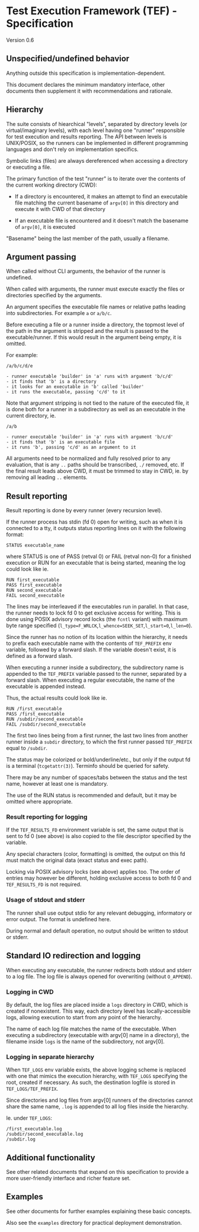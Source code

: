 # Test Execution Framework (TEF) - Specification

Version 0.6

## Unspecified/undefined behavior

Anything outside this specification is implementation-dependent.

This document declares the minimum mandatory interface, other documents then
supplement it with recommendations and rationale.

## Hierarchy

The suite consists of hiearchical "levels", separated by directory levels
(or virtual/imaginary levels), with each level having one "runner" responsible
for test execution and results reporting. The API between levels is UNIX/POSIX,
so the runners can be implemented in different programming languages and don't
rely on implementation specifics.

Symbolic links (files) are always dereferenced when accessing a directory or
executing a file.

The primary function of the test "runner" is to iterate over the contents of
the current working directory (CWD):

* If a directory is encountered, it makes an attempt to find an executable file
  matching the current basename of `argv[0]` in this directory and execute it
  with CWD of that directory

* If an executable file is encountered and it doesn't match the basename of
  `argv[0]`, it is executed

"Basename" being the last member of the path, usually a filename.

## Argument passing

When called without CLI arguments, the behavior of the runner is undefined.

When called with arguments, the runner must execute exactly the files or
directories specified by the arguments.

An argument specifies the executable file names or relative paths leading into
subdirectories. For example `a` or `a/b/c`.

Before executing a file or a runner inside a directory, the topmost level
of the path in the argument is stripped and the result is passed to the
executable/runner. If this would result in the argument being empty, it is
omitted.

For example:
```
/a/b/c/d/e

- runner executable 'builder' in 'a' runs with argument 'b/c/d'
- it finds that 'b' is a directory
- it looks for an executable in 'b' called 'builder'
- it runs the executable, passing 'c/d' to it
```

Note that argument stripping is not tied to the nature of the executed file,
it is done both for a runner in a subdirectory as well as an executable in the
current directory, ie.
```
/a/b

- runner executable 'builder' in 'a' runs with argument 'b/c/d'
- it finds that 'b' is an executable file
- it runs 'b', passing 'c/d' as an argument to it
```

All arguments need to be normalized and fully resolved prior to any evaluation,
that is any `..` paths should be transcribed, `./` removed, etc. If the final
result leads above CWD, it must be trimmed to stay in CWD, ie. by removing all
leading `..` elements.

## Result reporting

Result reporting is done by every runner (every recursion level).

If the runner process has stdin (fd 0) open for writing, such as when
it is connected to a tty, it outputs status reporting lines on it with
the following format:
```
STATUS executable_name
```
where STATUS is one of PASS (retval 0) or FAIL (retval non-0) for a finished
execution or RUN for an executable that is being started, meaning the log could
look like ie.
```
RUN first_executable
PASS first_executable
RUN second_executable
FAIL second_executable
```
The lines may be interleaved if the executables run in parallel. In that case,
the runner needs to lock fd 0 to get exclusive access for writing. This is done
using POSIX advisory record locks (the `fcntl` variant) with maximum byte range
specified (`l_type=F_WRLCK`,`l_whence=SEEK_SET`,`l_start=0`,`l_len=0`).

Since the runner has no notion of its location within the hierarchy, it needs
to prefix each executable name with the contents of `TEF_PREFIX` env variable,
followed by a forward slash. If the variable doesn't exist, it is defined as
a forward slash.

When executing a runner inside a subdirectory, the subdirectory name is appended
to the `TEF_PREFIX` variable passed to the runner, separated by a forward slash.
When executing a regular executable, the name of the executable is appended
instead.

Thus, the actual results could look like ie.
```
RUN /first_executable
PASS /first_executable
RUN /subdir/second_executable
FAIL /subdir/second_executable
```
The first two lines being from a first runner, the last two lines from another
runner inside a `subdir` directory, to which the first runner passed
`TEF_PREFIX` equal to `/subdir`.

The status may be colorized or bold/underline/etc., but only if the output fd is
a terminal (`tcgetattr(3)`). Terminfo should be queried for safety.

There may be any number of spaces/tabs between the status and the test name,
however at least one is mandatory.

The use of the RUN status is recommended and default, but it may be omitted
where appropriate.

### Result reporting for logging

If the `TEF_RESULTS_FD` environment variable is set, the same output that is
sent to fd 0 (see above) is also copied to the file descriptor specified by the
variable.

Any special characters (color, formatting) is omitted, the output on this fd
must match the original data (exact status and exec path).

Locking via POSIX advisory locks (see above) applies too. The order of entries
may however be different, holding exclusive access to both fd 0 and
`TEF_RESULTS_FD` is not required.

### Usage of stdout and stderr

The runner shall use output stdio for any relevant debugging, informatory or
error output. The format is undefined here.

During normal and default operation, no output should be written to stdout or
stderr.

## Standard IO redirection and logging

When executing any executable, the runner redirects both stdout and stderr
to a log file. The log file is always opened for overwriting (without
`O_APPEND`).

### Logging in CWD

By default, the log files are placed inside a `logs` directory in CWD, which
is created if nonexistent. This way, each directory level has locally-accessible
logs, allowing execution to start from any point of the hierarchy.

The name of each log file matches the name of the executable. When executing
a subdirectory (executable with argv[0] name in a directory), the filename
inside `logs` is the name of the subdirectory, not argv[0].

### Logging in separate hierarchy

When `TEF_LOGS` env variable exists, the above logging scheme is replaced with
one that mimics the execution hierarchy, with `TEF_LOGS` specifying the root,
created if necessary.
As such, the destination logfile is stored in `TEF_LOGS/TEF_PREFIX`.

Since directories and log files from argv[0] runners of the directories cannot
share the same name, `.log` is appended to all log files inside the hierarchy.

Ie. under `TEF_LOGS`:
```
/first_executable.log
/subdir/second_executable.log
/subdir.log
```

## Additional functionality

See other related documents that expand on this specification to provide
a more user-friendly interface and richer feature set.

## Examples

See other documents for further examples explaining these basic concepts.

Also see the `examples` directory for practical deployment demonstration.
